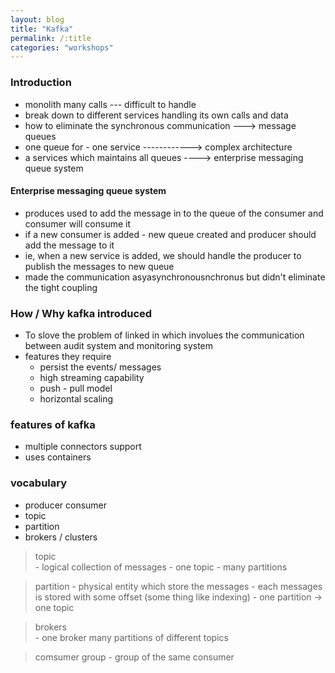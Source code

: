 ```yaml
---
layout: blog
title: "Kafka" 
permalink: /:title
categories: "workshops"
---
```


### Introduction

- monolith many calls --- difficult to handle
- break down to different services handling its own calls and data
- how to eliminate the synchronous communication ---> message queues
- one queue for - one service ------------> complex architecture
- a services which maintains all queues ----> enterprise messaging queue system 

#### Enterprise messaging queue system

- produces used to add the message in to the queue of the consumer and consumer will consume it 
- if a new consumer is added - new queue created and producer should add the message to it 
- ie, when a new service is added, we should handle the producer to publish the messages to new queue
- made the communication asyasynchronousnchronus but didn't eliminate the tight coupling 

### How / Why kafka introduced

- To slove the problem of linked in which involues the communication between audit system and monitoring system 
- features they require 
    - persist the events/ messages
    - high streaming capability
    - push - pull model 
    - horizontal scaling

### features of kafka
   - multiple connectors support
   - uses containers

### vocabulary 
 - producer consumer
 - topic
 - partition
 - brokers / clusters
 

> topic     
        -  logical collection of messages 
        -   one topic - many partitions

> partition 
    - physical entity which store the messages 
    - each messages is stored with some offset (some thing like indexing)
    - one partition -> one topic

> brokers     
    - one broker many partitions of different topics

> comsumer group - group of the same consumer 


